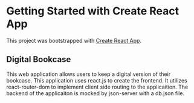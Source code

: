 # Getting Started with Create React App

This project was bootstrapped with [Create React App](https://github.com/facebook/create-react-app).

## Digital Bookcase

This web application allows users to keep a digital version of their bookcase. This application uses react.js to create the frontend. It utilizes react-router-dom to implement client side routing to the applicaition. The backend of the applicaiton is mocked by json-server with a db.json file.
